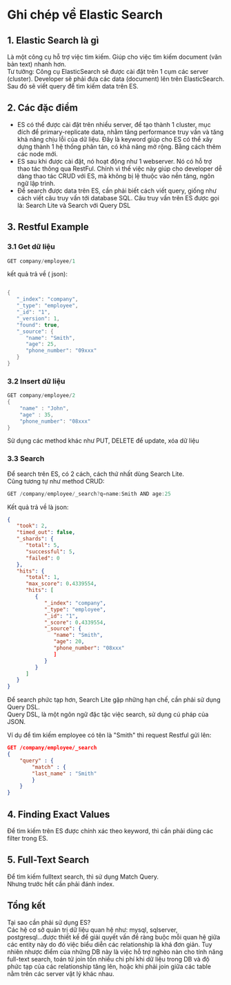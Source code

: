# Ghi chép về Elastic Search 
## 1. Elastic Search là gì 
Là một công cụ hỗ trợ việc tìm kiếm. Giúp cho việc tìm kiếm document (văn bản text) nhanh hơn.  
Tư tưởng:  Công cụ ElasticSearch sẽ được cài đặt trên 1 cụm các server (cluster). Developer sẽ phải đưa các data (document) lên trên ElasticSearch. Sau đó sẽ viết query để tìm kiếm data trên ES.

## 2. Các đặc điểm  
- ES có thể được cài đặt trên nhiều server, để tạo thành 1 cluster, mục đích để primary-replicate data, nhằm tăng performance truy vấn và tăng khả năng chịu lỗi của dữ liệu. Đây là keyword giúp cho ES có thể xây dựng thành 1 hệ thống phân tán, có khả năng mở rộng. Bằng cách thêm các node mới.   
- ES sau khi được cài đặt, nó hoạt động như 1 webserver. Nó có hỗ trợ thao tác thông qua RestFul. Chính vì thế việc này giúp cho developer dễ dàng thao tác CRUD với ES, mà không bị lệ thuộc vào nền tảng, ngôn ngữ lập trình.   
- Để search được data trên ES, cần phải biết cách viết query, giống như cách viết câu truy vấn tới database SQL. Câu truy vấn trên ES được gọi là: Search Lite và Search với Query DSL  

## 3. Restful Example 
### 3.1 Get dữ liệu 
```java
GET company/employee/1
```
kết quả trả về ( json): 
```java

{
   "_index": "company",
   "_type": "employee",
   "_id": "1",
   "_version": 1,
   "found": true,
   "_source": {
      "name": "Smith",
      "age": 25,
      "phone_number": "09xxx"
   }
}
```

### 3.2 Insert dữ liệu
```java
GET company/employee/2
{
    "name" : "John",
    "age" : 35,
	"phone_number": "08xxx"
}
```

Sử dụng các method khác như PUT, DELETE để update, xóa dữ liệu  

### 3.3 Search
Để search trên ES, có 2 cách, cách thứ nhất dùng Search Lite.   
Cũng tương tự như method CRUD:
```java
GET /company/employee/_search?q=name:Smith AND age:25
```
Kết quả trả về là json: 
```json
{
   "took": 2,
   "timed_out": false,
   "_shards": {
      "total": 5,
      "successful": 5,
      "failed": 0
   },
   "hits": {
      "total": 1,
      "max_score": 0.4339554,
      "hits": [
         {
            "_index": "company",
            "_type": "employee",
            "_id": "1",
            "_score": 0.4339554,
            "_source": {
               "name": "Smith",
               "age": 20,
               "phone_number": "08xxx"
               ]
            }
         }
      ]
   }
}
```
Để search phức tạp hơn, Search Lite gặp những hạn chế, cần phải sử dụng Query DSL.  
Query DSL, là một ngôn ngữ đặc  tặc việc search, sử dụng cú pháp của JSON.  

Ví dụ để tìm kiếm employee có tên là "Smith" thì request Restful gửi lên:   
```json
GET /company/employee/_search
{
    "query" : {
        "match" : {
        "last_name" : "Smith"
        }
    }
}
```

## 4. Finding Exact Values  
Để tìm kiếm trên ES được chính xác theo keyword, thì cần phải dùng các filter trong ES. 

## 5. Full-Text Search  
Để tìm kiếm fulltext search, thì sử dụng Match Query.   
Nhưng trước hết cần phải đánh index. 

## Tổng kết 
Tại sao cần phải sử dụng ES?    
Các hệ cơ sở quản trị dữ liệu quan hệ như: mysql, sqlserver, postgresql...được thiết kế để giải quyết vấn đề ràng buộc mỗi quan hệ giữa các entity này do đó việc biểu diễn các relationship là khá đơn giản. Tuy nhiên nhược điểm của những DB này là việc hỗ trợ nghèo nàn cho tính năng full-text search, toán tử join tốn nhiều chi phí khi dữ liệu trong DB và độ phức tạp của các relationship tăng lên, hoặc khi phải join giữa các table nằm trên các server vật lý khác nhau.